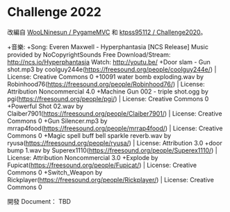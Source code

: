 # Challenge 2022

改編自 [WooLNinesun / PygameMVC](https://github.com/WooLNinesun/PygameMVC) 和 [ktpss95112 / Challenge2020](https://github.com/ktpss95112/Challenge2020)。

+音樂:
    +Song: Everen Maxwell - Hyperphantasia [NCS Release]
    Music provided by NoCopyrightSounds
    Free Download/Stream: http://ncs.io/Hyperphantasia
    Watch: http://youtu.be/
    +Door slam - Gun shot.mp3 by coolguy244e(https://freesound.org/people/coolguy244e/) | License: Creative Commons 0
    +10091 water bomb exploding.wav by Robinhood76(https://freesound.org/people/Robinhood76/) | License: Attribution Noncommercial 4.0
    +Machine Gun 002 - triple shot.ogg by pgi(https://freesound.org/people/pgi/) | License: Creative Commons 0
    +Powerful Shot 02.wav by Claiber7901(https://freesound.org/people/Claiber7901/) | License: Creative Commons 0
    +Gun Silencer.mp3 by mrrap4food(https://freesound.org/people/mrrap4food/) | License: Creative Commons 0
    +Magic spell buff bell sparkle reverb.wav by ryusa(https://freesound.org/people/ryusa/) | License: Attribution 3.0
    +door bump 1.wav by Superex1110(https://freesound.org/people/Superex1110/) | License: Attribution Noncommercial 3.0
    +Explode by Fupicat(https://freesound.org/people/Fupicat/) | License: Creative Commons 0
    +Switch_Weapon by Rickplayer(https://freesound.org/people/Rickplayer/) | License: Creative Commons 0

開發 Document： TBD